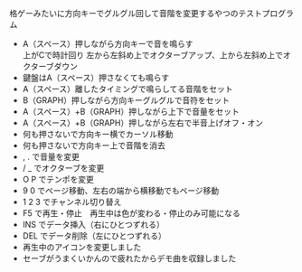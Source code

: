 格ゲーみたいに方向キーでグルグル回して音階を変更するやつのテストプログラム
* A（スペース）押しながら方向キーで音を鳴らす<br>
上がCで時計回り
左から左斜め上でオクターブアップ、上から左斜め上でオクターブダウン
* 鍵盤はA（スペース）押さなくても鳴らす
* A（スペース）離したタイミングで鳴らしてる音階をセット
* B（GRAPH）押しながら方向キーグルグルで音符をセット
* A（スペース）+B（GRAPH）押しながら上下で音量をセット
* A（スペース）+B（GRAPH）押しながら左右で半音上げオフ・オン
* 何も押さないで方向キー横でカーソル移動
* 何も押さないで方向キー上で音階を消去
* , . で音量を変更
* / _ でオクターブを変更
* O P でテンポを変更
* 9 0 でページ移動、左右の端から横移動でもページ移動
* 1 2 3 でチャンネル切り替え
* F5 で再生・停止　再生中は色が変わる・停止のみ可能になる
* INS でデータ挿入（右にひとつずれる）
* DEL でデータ削除（左にひとつずれる）
* 再生中のアイコンを変更しました
* セーブがうまくいかんので疲れたからデモ曲を収録しました
